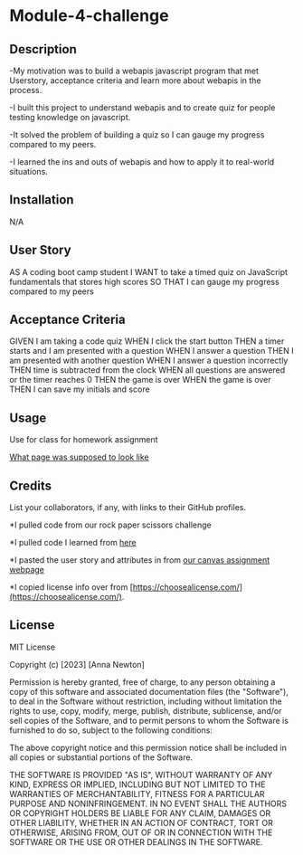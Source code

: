 # Module-4-challenge

## Description

-My motivation was to build a webapis javascript program that met Userstory, acceptance criteria and learn more about webapis in the process.

-I built this project to understand webapis and to create quiz for people testing knowledge on javascript.

-It solved the problem of building a quiz so I can gauge my progress compared to my peers.

-I learned the ins and outs of webapis and how to apply it to real-world situations.

## Installation

N/A

## User Story

AS A coding boot camp student
I WANT to take a timed quiz on JavaScript fundamentals that stores high scores
SO THAT I can gauge my progress compared to my peers

## Acceptance Criteria

GIVEN I am taking a code quiz
WHEN I click the start button
THEN a timer starts and I am presented with a question
WHEN I answer a question
THEN I am presented with another question
WHEN I answer a question incorrectly
THEN time is subtracted from the clock
WHEN all questions are answered or the timer reaches 0
THEN the game is over
WHEN the game is over
THEN I can save my initials and score

## Usage

Use for class for homework assignment

[What page was supposed to look like](assets/images/04-web-apis-homework-demo.gif)

## Credits

List your collaborators, if any, with links to their GitHub profiles.

\*I pulled code from our rock paper scissors challenge

\*I pulled code I learned from [here](https://www.w3schools.com/jsref/jsref_substring.asp)

\*I pasted the user story and attributes in from
[our canvas assignment webpage](https://courses.bootcampspot.com/courses/3765/assignments/57225?module_item_id=1005934)

\*I copied license info over from [https://choosealicense.com/](https://choosealicense.com/).

## License

MIT License

Copyright (c) [2023] [Anna Newton]

Permission is hereby granted, free of charge, to any person obtaining a copy
of this software and associated documentation files (the "Software"), to deal
in the Software without restriction, including without limitation the rights
to use, copy, modify, merge, publish, distribute, sublicense, and/or sell
copies of the Software, and to permit persons to whom the Software is
furnished to do so, subject to the following conditions:

The above copyright notice and this permission notice shall be included in all
copies or substantial portions of the Software.

THE SOFTWARE IS PROVIDED "AS IS", WITHOUT WARRANTY OF ANY KIND, EXPRESS OR
IMPLIED, INCLUDING BUT NOT LIMITED TO THE WARRANTIES OF MERCHANTABILITY,
FITNESS FOR A PARTICULAR PURPOSE AND NONINFRINGEMENT. IN NO EVENT SHALL THE
AUTHORS OR COPYRIGHT HOLDERS BE LIABLE FOR ANY CLAIM, DAMAGES OR OTHER
LIABILITY, WHETHER IN AN ACTION OF CONTRACT, TORT OR OTHERWISE, ARISING FROM,
OUT OF OR IN CONNECTION WITH THE SOFTWARE OR THE USE OR OTHER DEALINGS IN THE
SOFTWARE.
